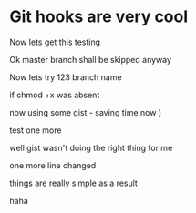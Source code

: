 # Git hooks are very cool

Now lets get this testing

Ok master branch shall be skipped anyway

Now lets try 123 branch name

if chmod +x was absent

now using some gist - saving time now )

test one more

well gist wasn't doing the right thing for me


one more line changed

things are really simple as a result

haha
